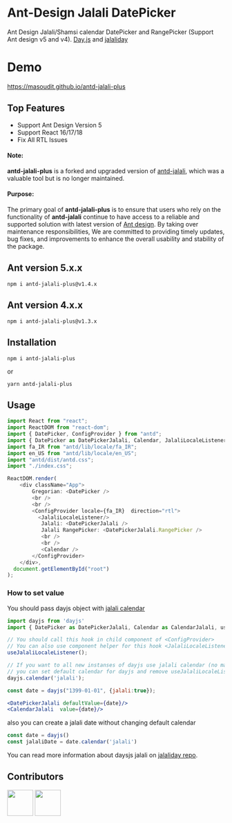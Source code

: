 
# Ant-Design Jalali DatePicker
Ant Design Jalali/Shamsi calendar DatePicker and RangePicker (Support Ant design v5 and v4). [Day.js](https://github.com/iamkun/dayjs) and [jalaliday](https://github.com/alibaba-aero/jalaliday)

# Demo
https://masoudit.github.io/antd-jalali-plus

## Top Features
- Support Ant Design Version 5
- Support React 16/17/18
- Fix All RTL Issues

#### Note:
**antd-jalali-plus** is a forked and upgraded version of [antd-jalali](https://www.npmjs.com/package/antd-jalali), which was a valuable tool but is no longer maintained.

#### Purpose:
The primary goal of **antd-jalali-plus** is to ensure that users who rely on the functionality of **antd-jalali** continue to have access to a reliable and supported solution with latest version of [Ant design](https://ant.design/). By taking over maintenance responsibilities, We are committed to providing timely updates, bug fixes, and improvements to enhance the overall usability and stability of the package.

## Ant version 5.x.x
```
npm i antd-jalali-plus@v1.4.x
```

## Ant version 4.x.x
```
npm i antd-jalali-plus@v1.3.x
```

## Installation
```
npm i antd-jalali-plus
```
or 
```
yarn antd-jalali-plus
```

## Usage

```ts
import React from "react";
import ReactDOM from "react-dom";
import { DatePicker, ConfigProvider } from "antd";
import { DatePicker as DatePickerJalali, Calendar, JalaliLocaleListener } from "antd-jalali-plus";
import fa_IR from "antd/lib/locale/fa_IR";
import en_US from "antd/lib/locale/en_US";
import "antd/dist/antd.css";
import "./index.css";

ReactDOM.render(
    <div className="App">
        Gregorian: <DatePicker />
        <br />
        <br />
        <ConfigProvider locale={fa_IR}  direction="rtl">
          <JalaliLocaleListener/>
           Jalali: <DatePickerJalali />
           Jalali RangePicker: <DatePickerJalali.RangePicker />
           <br />
           <br />
           <Calendar />
        </ConfigProvider>
    </div>,
  document.getElementById("root")
);
```
### How to set value  
You should pass dayjs object with [jalali calendar](https://github.com/alibaba-aero/jalaliday)

```jsx
import dayjs from 'dayjs'
import { DatePicker as DatePickerJalali, Calendar as CalendarJalali, useJalaliLocaleListener } from "antd-jalali-plus";

// You should call this hook in child component of <ConfigProvider>
// You can also use component helper for this hook <JalaliLocaleListener> 
useJalaliLocaleListener();

// If you want to all new instanses of dayjs use jalali calendar (no matter what is the locale), 
// you can set default calendar for dayjs and remove useJalaliLocaleListener hook.
dayjs.calendar('jalali');

const date = dayjs("1399-01-01", {jalali:true});

<DatePickerJalali defaultValue={date}/>
<CalendarJalali  value={date}/>
```
also you can create a jalali date without changing default calendar

```js
const date = dayjs()
const jalaliDate = date.calendar('jalali')
```

You can read more information about daysjs jalali on [jalaliday repo](https://github.com/alibaba-aero/jalaliday).

## Contributors
<a href="https://github.com/masoudit">
<img src="https://github.com/masoudit.png" width="60px;"/></a></sub>
<a href="https://github.com/hamidrezaghanbari">
<img src="https://github.com/hamidrezaghanbari.png" width="60px;"/></a>
